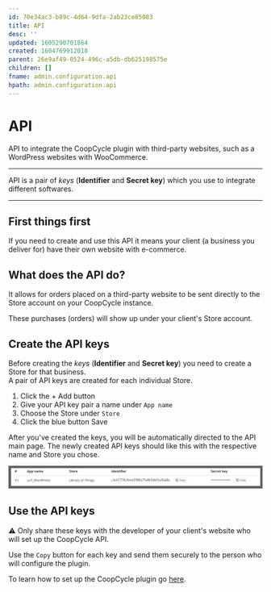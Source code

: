```yaml
---
id: 70e34ac3-b89c-4d64-9dfa-2ab23ce85083
title: API
desc: ''
updated: 1605290701864
created: 1604769912018
parent: 26e9af49-0524-496c-a5db-db625198575e
children: []
fname: admin.configuration.api
hpath: admin.configuration.api
---
```

<!-- CSS -->

<link rel="stylesheet" href="https://cdn.jsdelivr.net/npm/bootstrap@4.5.3/dist/css/bootstrap.min.css" integrity="sha384-TX8t27EcRE3e/ihU7zmQxVncDAy5uIKz4rEkgIXeMed4M0jlfIDPvg6uqKI2xXr2" crossorigin="anonymous">
<!-- jQuery and JS bundle w/ Popper.js -->
<script src="https://code.jquery.com/jquery-3.5.1.slim.min.js" integrity="sha384-DfXdz2htPH0lsSSs5nCTpuj/zy4C+OGpamoFVy38MVBnE+IbbVYUew+OrCXaRkfj" crossorigin="anonymous"></script>
<script src="https://cdn.jsdelivr.net/npm/bootstrap@4.5.3/dist/js/bootstrap.bundle.min.js" integrity="sha384-ho+j7jyWK8fNQe+A12Hb8AhRq26LrZ/JpcUGGOn+Y7RsweNrtN/tE3MoK7ZeZDyx" crossorigin="anonymous"></script>
<!-- Font Awesome -->
<script src="https://kit.fontawesome.com/489c6dd9c4.js" crossorigin="anonymous"></script>

# API

<div class="alert alert-info" role="alert">
API to integrate the CoopCycle plugin with third-party websites, such as a WordPress websites with WooCommerce.
<hr><p class="mb-0">API is a pair of <em>keys</em> (<strong>Identifier</strong> and <strong>Secret key</strong>) which you use to integrate different softwares.</p>
</div>

* * *

## First things first

If you need to create and use this API it means your client (a business you deliver for) have their own website with e-commerce.

## What does the API do?

It allows for orders placed on a third-party website to be sent directly to the Store account on your CoopCycle instance.

These purchases (orders) will show up under your client's Store account.

## Create the API keys

<div class="alert alert-warning" role="alert">
Before creating the <em>keys</em> (<strong>Identifier</strong> and <strong>Secret key</strong>) you need to create a Store for that business.
</div>

<div class="alert alert-info" role="alert">
A pair of API keys are created for each individual Store.
</div>

1. Click the <span class="badge badge-success">+ Add</span> button
2. Give your API key pair a name under `App name`
3. Choose the Store under `Store`
4. Click the blue button <span class="badge badge-primary">Save</span>

After you've created the keys, you will be automatically directed to the API main page. The newly created API keys should like this with the respective name and Store you chose.

![](/assets/images/2020-11-07-20-21-25.png)

## Use the API keys

<div class="alert alert-danger" role="alert">
⚠️ Only share these keys with the developer of your client's website who will set up the CoopCycle API.
</div>

Use the <i class="fa fa-copy"></i> `Copy` button for each key and send them securely to the person who will configure the plugin.

To learn how to set up the CoopCycle plugin go [here](<>).

